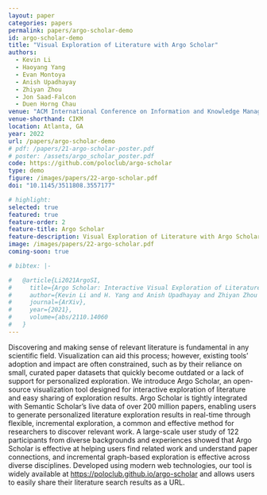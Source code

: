 ```yaml
---
layout: paper
categories: papers
permalink: papers/argo-scholar-demo
id: argo-scholar-demo
title: "Visual Exploration of Literature with Argo Scholar"
authors: 
  - Kevin Li
  - Haoyang Yang
  - Evan Montoya
  - Anish Upadhayay
  - Zhiyan Zhou
  - Jon Saad-Falcon
  - Duen Horng Chau
venue: "ACM International Conference on Information and Knowledge Management"
venue-shorthand: CIKM
location: Atlanta, GA
year: 2022
url: /papers/argo-scholar-demo
# pdf: /papers/21-argo-scholar-poster.pdf
# poster: /assets/argo_scholar_poster.pdf
code: https://github.com/poloclub/argo-scholar
type: demo
figure: /images/papers/22-argo-scholar.pdf
doi: "10.1145/3511808.3557177"

# highlight:
selected: true
featured: true
feature-order: 2
feature-title: Argo Scholar
feature-description: Visual Exploration of Literature with Argo Scholar
image: /images/papers/22-argo-scholar.pdf
coming-soon: true

# bibtex: |-

#   @article{Li2021ArgoSI,
#     title={Argo Scholar: Interactive Visual Exploration of Literature in Browsers},
#     author={Kevin Li and H. Yang and Anish Upadhayay and Zhiyan Zhou and Jon Saad-Falcon and Duen Horng Chau},
#     journal={ArXiv},
#     year={2021},
#     volume={abs/2110.14060
#   }
---
```


Discovering and making sense of relevant literature is fundamental in any scientific field. Visualization can aid this process; however, existing tools’ adoption and impact are often constrained, such as by their reliance on small, curated paper datasets that quickly become outdated or a lack of support for personalized exploration. We introduce Argo Scholar, an open-source visualization tool designed for interactive exploration of literature and easy sharing of exploration results. Argo Scholar is tightly integrated with Semantic Scholar’s live data of over 200 million papers, enabling users to generate personalized literature exploration results in real-time through flexible, incremental exploration, a common and effective method for researchers to discover relevant work. A large-scale user study of 122 participants from diverse backgrounds and experiences showed that Argo Scholar is effective at helping users find related work and understand paper connections, and incremental graph-based exploration is effective across diverse disciplines. Developed using modern web technologies, our tool is widely available at https://poloclub.github.io/argo-scholar and allows users to easily share their literature search results as a URL.